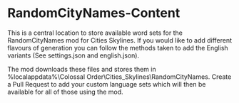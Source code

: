 # RandomCityNames-Content
This is a central location to store available word sets for the RandomCityNames mod for Cities Skylines. If you would like to add different flavours of generation you can follow the methods taken to add the English variants (See settings.json and english.json). 

The mod downloads these files and stores them in %localappdata%\Colossal Order\Cities_Skylines\RandomCityNames. Create a Pull Request to add your custom language sets which will then be available for all of those using the mod.

